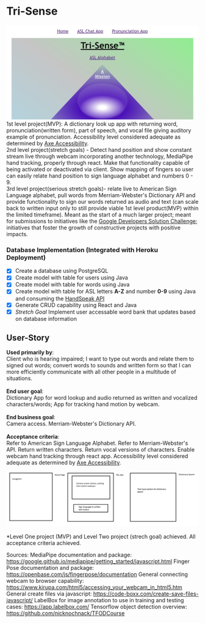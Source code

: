 # Tri-Sense
[![Tri-Sense Site Screenshot](/Tri-Sense_site_screenshot.jpg)](https://drewdevero.github.io/Tri-Sense/)
1st level project(MVP): A dictionary look up app with returning word, pronunciation(written form), part of speech, and vocal file giving auditory example of pronunciation. Accessibility level considered adequate as determined by [Axe Accessibility](https://www.deque.com/axe/browser-extensions/?utm_term=Axe%20Plugin&utm_campaign=Search+-+axe+Pro+-+Branded&utm_source=bing&utm_medium=ppc&hsa_src=o&hsa_ad=&hsa_tgt=kwd-82738791770917:loc-190&hsa_mt=e&hsa_ver=3&hsa_acc=7854167720&hsa_kw=Axe%20Plugin&hsa_grp=1323813097587450&hsa_cam=6769485255&hsa_net=adwords&msclkid=b251fc65867e155e24949c6c13f427ae).
<br/>
2nd level project(stretch goals) - Detect hand position and show constant stream live through webcam incorporating another technology, MediaPipe hand tracking, properly through react. Make that functionality capable of being activated or deactivated via client. Show mapping of fingers so user can easily relate hand position to sign language alphabet and numbers 0 - 9.
<br/>
3rd level project(serious stretch goals)- relate live to American Sign Language alphabet, pull words from Merriam-Webster's Dictionary API and provide functionality to sign our words returned as audio and text (can scale back to written input only to still provide viable 1st level product(MVP) within the limited timeframe). Meant as the start of a much larger project; meant for submissions to initiatives like the [Google Developers Solution Challenge](https://developers.google.com/community/dsc-solution-challenge); initiatives that foster the growth of constructive projects with positive impacts.
<br/>

### Database Implementation (Integrated with Heroku Deployment)
- [x] Create a database using PostgreSQL
- [x] Create model with table for users using Java
- [x] Create model with table for words using Java
- [x] Create model with table for ASL letters **A-Z** and number **0-9** using Java and consuming the [HandSpeak API](https://www.handspeak.com)
- [x] Generate CRUD capability using React and Java
- [x] *Stretch Goal* Implement user accessable word bank that updates based on database information 

## User-Story
**Used primarily by**:<br/>
Client who is hearing impaired; I want to type out words and relate them to signed out words; convert words to sounds and written form so that I can more efficiently communicate with all other people in a multitude of situations.<br/><br/>
**End user goal**:<br/>
Dictionary App for word lookup and audio returned as written and vocalized characters/words; App for tracking hand motion by webcam.<br/><br/> 
**End business goal**:<br/> Camera access. Merriam-Webster's Dictionary API.<br/><br/>
**Acceptance criteria**:<br/> Refer to American Sign Language Alphabet. Refer to Merriam-Webster's API. Return written characters. Return vocal versions of characters. Enable webcam hand tracking through react app. Accessibility level considered adequate as determined by [Axe Accessibility](https://www.deque.com/axe/browser-extensions/?utm_term=Axe%20Plugin&utm_campaign=Search+-+axe+Pro+-+Branded&utm_source=bing&utm_medium=ppc&hsa_src=o&hsa_ad=&hsa_tgt=kwd-82738791770917:loc-190&hsa_mt=e&hsa_ver=3&hsa_acc=7854167720&hsa_kw=Axe%20Plugin&hsa_grp=1323813097587450&hsa_cam=6769485255&hsa_net=adwords&msclkid=b251fc65867e155e24949c6c13f427ae).<br/><br/>
![Tri-Sense Mockup](/tri-sense_mockup.png)

*Level One project (MVP) and Level Two project (strech goal) achieved. All acceptance criteria achieved.

Sources: 
MediaPipe documentation and package: https://google.github.io/mediapipe/getting_started/javascript.html
Finger Pose documentation and package: https://openbase.com/js/fingerpose/documentation
General connecting webcam to browser capability: https://www.kirupa.com/html5/accessing_your_webcam_in_html5.htm
General create files via javascript: https://code-boxx.com/create-save-files-javascript/
LabelBox for image annotation to use in training and testing cases: https://app.labelbox.com/
Tensorflow object detection overview: https://github.com/nicknochnack/TFODCourse